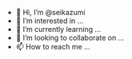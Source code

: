 - 👋 Hi, I’m @seikazumi
- 👀 I’m interested in ...
- 🌱 I’m currently learning ...
- 💞️ I’m looking to collaborate on ...
- 📫 How to reach me ...

<!---
seikazumi/seikazumi is a ✨ special ✨ repository because its `README.md` (this file) appears on your GitHub profile.
You can click the Preview link to take a look at your changes.
--->

